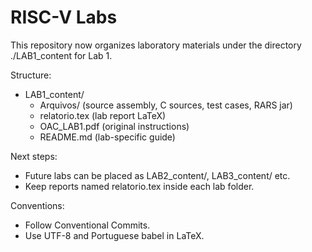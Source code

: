 # RISC-V Labs

This repository now organizes laboratory materials under the directory ./LAB1_content for Lab 1.

Structure:

- LAB1_content/
  - Arquivos/ (source assembly, C sources, test cases, RARS jar)
  - relatorio.tex (lab report LaTeX)
  - OAC_LAB1.pdf (original instructions)
  - README.md (lab-specific guide)

Next steps:
- Future labs can be placed as LAB2_content/, LAB3_content/ etc.
- Keep reports named relatorio.tex inside each lab folder.

Conventions:
- Follow Conventional Commits.
- Use UTF-8 and Portuguese babel in LaTeX.

